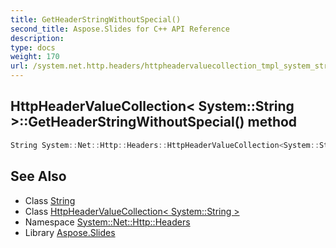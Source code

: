 ```yaml
---
title: GetHeaderStringWithoutSpecial()
second_title: Aspose.Slides for C++ API Reference
description: 
type: docs
weight: 170
url: /system.net.http.headers/httpheadervaluecollection_tmpl_system_string__end_tmpl/getheaderstringwithoutspecial/
---
```

## HttpHeaderValueCollection< System::String >::GetHeaderStringWithoutSpecial() method




```cpp
String System::Net::Http::Headers::HttpHeaderValueCollection<System::String>::GetHeaderStringWithoutSpecial()
```

## See Also

* Class [String](../../../system/string/)
* Class [HttpHeaderValueCollection< System::String >](../)
* Namespace [System::Net::Http::Headers](../../)
* Library [Aspose.Slides](../../../)